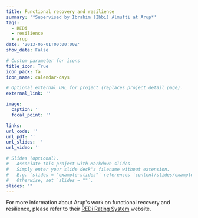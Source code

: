 ```yaml
---
title: Functional recovery and resilience
summary: '*Supervised by Ibrahim (Ibbi) Almufti at Arup*'
tags:
  - REDi
  - resilience
  - arup
date: '2013-06-01T00:00:00Z'
show_date: False

# Custom parameter for icons
title_icon: True
icon_pack: fa
icon_name: calendar-days

# Optional external URL for project (replaces project detail page).
external_link: ''

image:
  caption: ''
  focal_point: ''

links:
url_code: ''
url_pdf: ''
url_slides: ''
url_video: ''

# Slides (optional).
#   Associate this project with Markdown slides.
#   Simply enter your slide deck's filename without extension.
#   E.g. `slides = "example-slides"` references `content/slides/example-slides.md`.
#   Otherwise, set `slides = ""`.
slides: ""
---
```


For more information about Arup's work on functional recovery and resilience, please refer to their <a href="https://www.redi.arup.com/" target="_blank">REDi Rating System</a> website.